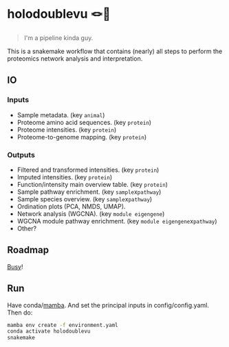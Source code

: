 # holodoublevu 🪢👀

> I'm a pipeline kinda guy.

This is a snakemake workflow that contains (nearly) all steps to perform the proteomics network analysis and interpretation.


## IO

### Inputs

  - Sample metadata. (key `animal`)
  - Proteome amino acid sequences. (key `protein`)
  - Proteome intensities. (key `protein`)
  - Proteome-to-genome mapping. (key `protein`)
  

### Outputs

  - Filtered and transformed intensities. (key `protein`)
  - Imputed intensities. (key `protein`)
  - Function/intensity main overview table. (key `protein`)
  - Sample pathway enrichment. (key `sample`x`pathway`)
  - Sample species overview. (key `sample`x`pathway`)
  - Ordination plots (PCA, NMDS, UMAP). 
  - Network analysis (WGCNA). (key `module eigengene`)
  - WGCNA module pathway enrichment. (key `module eigengene`x`pathway`)
  - Other?


## Roadmap

[Busy](https://www.youtube.com/watch?v=oPQ3o14ksaM)!

## Run

Have conda/[mamba](https://github.com/conda-forge/miniforge#install). And set the principal inputs in config/config.yaml. Then do:

```bash
mamba env create -f environment.yaml
conda activate holodoublevu
snakemake
```


